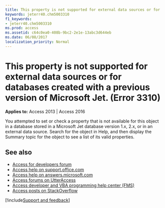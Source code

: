 ```yaml
---
title: This property is not supported for external data sources or for databases created with a previous version of Microsoft Jet. (Error 3310)
keywords: jeterr40.chm5003310
f1_keywords:
- jeterr40.chm5003310
ms.prod: access
ms.assetid: c64c0ea0-408b-9bc2-2e1e-13abc3d644eb
ms.date: 06/08/2017
localization_priority: Normal
---
```



# This property is not supported for external data sources or for databases created with a previous version of Microsoft Jet. (Error 3310)

  

**Applies to:** Access 2013 | Access 2016

You attempted to set or check a property that is not available for this object in a database stored in a Microsoft Jet database version 1.x, 2.x, or in an external data source. Search for the object in Help, and then display the Summary topic for the object to see a list of its valid properties.

## See also

- [Access for developers forum](https://social.msdn.microsoft.com/Forums/office/home?forum=accessdev)
- [Access help on support.office.com](https://support.office.com/search/results?query=Access)
- [Access help on answers.microsoft.com](https://answers.microsoft.com/)
- [Access forums on UtterAccess](https://www.utteraccess.com/forum/index.php?act=idx)
- [Access developer and VBA programming help center (FMS)](https://www.fmsinc.com/MicrosoftAccess/developer/)
- [Access posts on StackOverflow](https://stackoverflow.com/questions/tagged/ms-access)

[!include[Support and feedback](~/includes/feedback-boilerplate.md)]